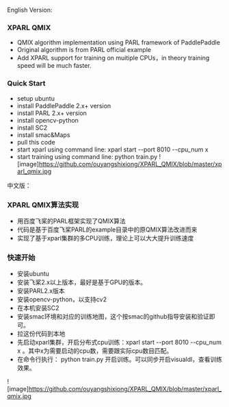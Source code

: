 English Version:
### XPARL QMIX
* QMIX algorithm implementation using PARL framework of PaddlePaddle
* Original algorithm is from PARL official example
* Add XPARL support for training on muitiple CPUs，in theory training speed will be much faster.
### Quick Start
* setup ubuntu
* install PaddlePaddle 2.x+ version
* install PARL 2.x+ version
* install opencv-python
* install SC2
* install smac&Maps
* pull this code
* start xparl using command line: xparl start --port 8010 --cpu_num x
* start training using command line: python train.py
![image]https://github.com/ouyangshixiong/XPARL_QMIX/blob/master/xparl_qmix.jpg

中文版：
### XPARL QMIX算法实现
* 用百度飞桨的PARL框架实现了QMIX算法
* 代码是基于百度飞桨PARL的example目录中的原QMIX算法改进而来
* 实现了基于xparl集群的多CPU训练，理论上可以大大提升训练速度

### 快速开始
* 安装ubuntu
* 安装飞桨2.x以上版本，最好是基于GPU的版本。
* 安装PARL2.x版本
* 安装opencv-python，以支持cv2
* 在本机安装SC2
* 安装smac环境和对应的训练地图，这个按smac的github指导安装和验证即可。
* 拉这份代码到本地
* 先启动xparl集群，开启分布式cpu训练：xparl start --port 8010 --cpu_num x 。其中x为需要启动的cpu数，需要跟实际cpu数目匹配。
* 在命令行执行： python train.py 开启训练。可以同步开启visualdl，查看训练效果。

![image]https://github.com/ouyangshixiong/XPARL_QMIX/blob/master/xparl_qmix.jpg




